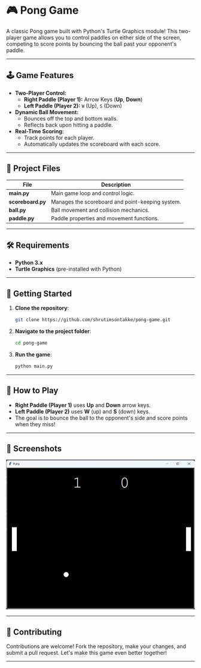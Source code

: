 # 🎮 Pong Game

A classic Pong game built with Python's Turtle Graphics module! This two-player game allows you to control paddles on either side of the screen, competing to score points by bouncing the ball past your opponent's paddle.

---

## 🕹️ Game Features

- **Two-Player Control:**
  - **Right Paddle (Player 1):** Arrow Keys (**Up**, **Down**)
  - **Left Paddle (Player 2):** `W` (Up), `S` (Down)
- **Dynamic Ball Movement:**
  - Bounces off the top and bottom walls.
  - Reflects back upon hitting a paddle.
- **Real-Time Scoring:**
  - Track points for each player.
  - Automatically updates the scoreboard with each score.

---

## 📂 Project Files

| File           | Description                                                     |
|----------------|-----------------------------------------------------------------|
| **main.py**    | Main game loop and control logic.                               |
| **scoreboard.py** | Manages the scoreboard and point-keeping system.               |
| **ball.py**    | Ball movement and collision mechanics.                          |
| **paddle.py**  | Paddle properties and movement functions.                       |

---

## 🛠️ Requirements

- **Python 3.x**
- **Turtle Graphics** (pre-installed with Python)

---

## 🚀 Getting Started

1. **Clone the repository**:
   ```bash
   git clone https://github.com/shrutimsontakke/pong-game.git
   ```
   
2. **Navigate to the project folder**:
   ```bash
   cd pong-game
   ```
   
3. **Run the game**:
   ```bash
   python main.py
   ```

---

## 🎯 How to Play

- **Right Paddle (Player 1)** uses **Up** and **Down** arrow keys.
- **Left Paddle (Player 2)** uses **W** (up) and **S** (down) keys.
- The goal is to bounce the ball to the opponent's side and score points when they miss!
  
---

## 📸 Screenshots

![Gameplay Screenshot](images/screenshot.png)

---

## 🤝 Contributing

Contributions are welcome! Fork the repository, make your changes, and submit a pull request. Let's make this game even better together!

---

